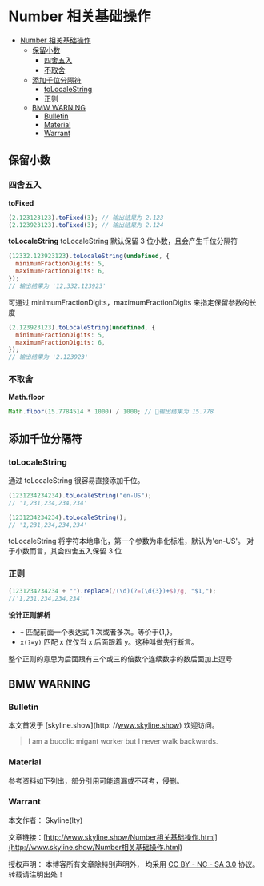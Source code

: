 # Number 相关基础操作

<!-- @import "[TOC]" {cmd="toc" depthFrom=1 depthTo=6 orderedList=false} -->

<!-- code_chunk_output -->

- [Number 相关基础操作](#number-相关基础操作)
  - [保留小数](#保留小数)
    - [四舍五入](#四舍五入)
    - [不取舍](#不取舍)
  - [添加千位分隔符](#添加千位分隔符)
    - [toLocaleString](#tolocalestring)
    - [正则](#正则)
  - [BMW WARNING](#bmw-warning)
    - [Bulletin](#bulletin)
    - [Material](#material)
    - [Warrant](#warrant)

<!-- /code_chunk_output -->

## 保留小数

### 四舍五入

**toFixed**

```js
(2.123123123).toFixed(3); // 输出结果为 2.123
(2.123923123).toFixed(3); // 输出结果为 2.124
```

**toLocaleString**
toLocaleString 默认保留 3 位小数，且会产生千位分隔符

```js
(12332.123923123).toLocaleString(undefined, {
  minimumFractionDigits: 5,
  maximumFractionDigits: 6,
});
// 输出结果为 '12,332.123923'
```

可通过 minimumFractionDigits，maximumFractionDigits 来指定保留参数的长度

```js
(2.123923123).toLocaleString(undefined, {
  minimumFractionDigits: 5,
  maximumFractionDigits: 6,
});
// 输出结果为 '2.123923'
```

### 不取舍

**Math.floor**

```js
Math.floor(15.7784514 * 1000) / 1000; // 输出结果为 15.778
```

## 添加千位分隔符

### toLocaleString

通过 toLocaleString 很容易直接添加千位。

```js
(1231234234234).toLocaleString("en-US");
// '1,231,234,234,234'
```

```js
(1231234234234).toLocaleString();
// '1,231,234,234,234'
```

toLocaleString 将字符本地串化，第一个参数为串化标准，默认为'en-US'。
对于小数而言，其会四舍五入保留 3 位

### 正则

```js
(1231234234234 + "").replace(/(\d)(?=(\d{3})+$)/g, "$1,");
//'1,231,234,234,234'
```

**设计正则解析**

- `+`
  匹配前面一个表达式 1 次或者多次。等价于{1,}。
- `x(?=y)`
  匹配 x 仅仅当 x 后面跟着 y。这种叫做先行断言。

整个正则的意思为后面跟有三个或三的倍数个连续数字的数后面加上逗号

## BMW WARNING

### Bulletin

本文首发于 [skyline.show](http: //www.skyline.show) 欢迎访问。

> I am a bucolic migant worker but I never walk backwards.

### Material

参考资料如下列出，部分引用可能遗漏或不可考，侵删。

>  

### Warrant

本文作者： Skyline(lty)

文章链接：[http://www.skyline.show/Number相关基础操作.html](http://www.skyline.show/Number相关基础操作.html)

授权声明： 本博客所有文章除特别声明外， 均采用 [CC BY - NC - SA 3.0](https://creativecommons.org/licenses/by-nc-sa/3.0/deed.zh) 协议。 转载请注明出处！
